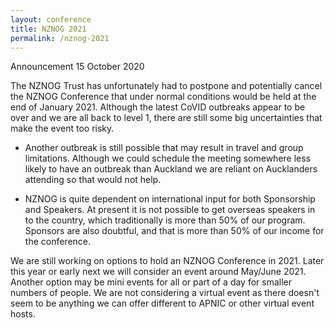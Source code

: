 ```yaml
---
layout: conference
title: NZNOG 2021
permalink: /nznog-2021
---
```

Announcement 15 October 2020

The NZNOG Trust has unfortunately had to postpone and potentially cancel the NZNOG Conference that under normal conditions would be held at the end of January 2021.  Although the latest CoVID outbreaks appear to be over and we are all back to level 1, there are still some big uncertainties that make the event too risky.

  - Another outbreak is still possible that may result in travel and group limitations.  Although we could schedule the meeting somewhere less likely to have an outbreak than Auckland we are reliant on Aucklanders attending so that would not help.

  - NZNOG is quite dependent on international input for both Sponsorship and Speakers.  At present it is not possible to get overseas speakers in to the country, which traditionally is more than 50% of our program.  Sponsors are also doubtful, and that is more than 50% of our income for the conference.

We are still working on options to hold an NZNOG Conference in 2021.  Later this year or early next we will consider an event around May/June 2021.  Another option may be mini events for all or part of a day for smaller numbers of people.
We are not considering a virtual event as there doesn't seem to be anything we can offer different to APNIC or other virtual event hosts.
